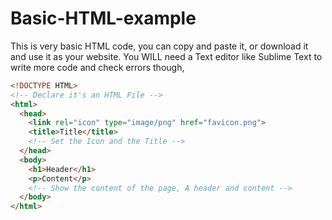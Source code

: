 # Basic-HTML-example
This is very basic HTML code, you can copy and paste it, or download it and use it as your website. You WILL need a Text editor like Sublime Text to write more code and check errors though,

```html
<!DOCTYPE HTML>
<!-- Declare it's an HTML File -->
<html>
  <head>
    <link rel="icon" type="image/png" href="favicon.png">
    <title>Title</title>
    <!-- Set the Icon and the Title -->
  </head>
  <body>
    <h1>Header</h1>
    <p>Content</p>
    <!-- Show the content of the page, A header and content -->
  </body>
</html>
```
